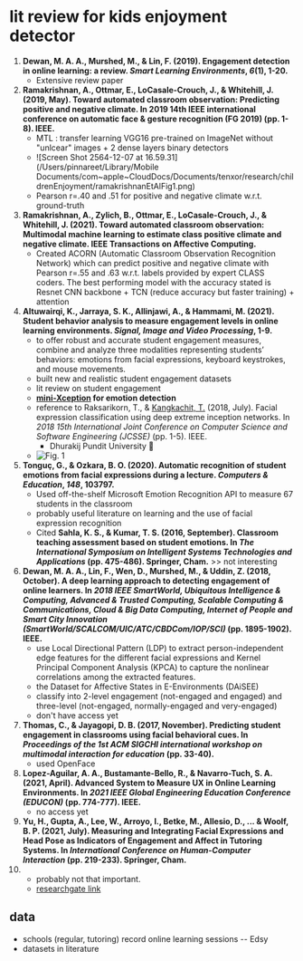 # lit review for kids enjoyment detector
1. **Dewan, M. A. A., Murshed, M., & Lin, F. (2019). Engagement detection in online learning: a review. *Smart Learning Environments*, *6*(1), 1-20.** 
   - Extensive review paper
2. **Ramakrishnan, A., Ottmar, E., LoCasale-Crouch, J., & Whitehill, J. (2019, May). Toward automated classroom observation: Predicting positive and negative climate. In 2019 14th IEEE international conference on automatic face & gesture recognition (FG 2019) (pp. 1-8). IEEE.**
   - MTL : transfer learning VGG16 pre-trained on ImageNet without "unlcear" images  + 2 dense layers binary detectors
   - ![Screen Shot 2564-12-07 at 16.59.31](/Users/pinnareet/Library/Mobile Documents/com~apple~CloudDocs/Documents/tenxor/research/childrenEnjoyment/ramakrishnanEtAlFig1.png)
   - Pearson r=.40 and .51 for positive and negative climate w.r.t. ground-truth
3. **Ramakrishnan, A., Zylich, B., Ottmar, E., LoCasale-Crouch, J., & Whitehill, J. (2021). Toward automated classroom observation: Multimodal machine learning to estimate class positive climate and negative climate. IEEE Transactions on Affective Computing.**
   - Created ACORN (Automatic Classroom Observation Recognition Network) which can predict positive and negative climate with Pearson r=.55 and .63 w.r.t. labels provided by expert CLASS coders. The best performing model with the accuracy stated is Resnet CNN backbone + TCN (reduce accuracy but faster training) + attention
4. **Altuwairqi, K., Jarraya, S. K., Allinjawi, A., & Hammami, M. (2021). Student behavior analysis to measure engagement levels in online learning environments. *Signal, Image and Video Processing*, 1-9.**
   - to offer robust and accurate student engagement measures, combine and analyze three modalities representing students’ behaviors: emotions from facial expressions, keyboard keystrokes, and mouse movements. 
   - built new and realistic student engagement datasets
   - lit review on student engagement
   - **[mini-Xception](https://iopscience.iop.org/article/10.1088/1757-899X/1042/1/012027/pdf) for emotion detection**
   - reference to Raksarikorn, T., & [Kangkachit, T.](https://scholar.google.com/citations?user=30xlCxYAAAAJ&hl=en&oi=sra) (2018, July). Facial expression classification using deep extreme inception networks. In *2018 15th International Joint Conference on Computer Science and Software Engineering (JCSSE)* (pp. 1-5). IEEE.
     - Dhurakij Pundit University 🤔
   - ![Fig. 1](https://media.springernature.com/full/springer-static/image/art%3A10.1007%2Fs11760-021-01869-7/MediaObjects/11760_2021_1869_Fig1_HTML.png)
5. **Tonguç, G., & Ozkara, B. O. (2020). Automatic recognition of student emotions from facial expressions during a lecture. *Computers & Education*, *148*, 103797.**
   - Used off-the-shelf Microsoft Emotion Recognition API to measure 67 students in the classroom
   - probably useful literature on learning and the use of facial expression recognition
   - Cited **Sahla, K. S., & Kumar, T. S. (2016, September). Classroom teaching assessment based on student emotions. In *The International Symposium on Intelligent Systems Technologies and Applications* (pp. 475-486). Springer, Cham.** >> not interesting
6. **Dewan, M. A. A., Lin, F., Wen, D., Murshed, M., & Uddin, Z. (2018, October). A deep learning approach to detecting engagement of online learners. In *2018 IEEE SmartWorld, Ubiquitous Intelligence & Computing, Advanced & Trusted Computing, Scalable Computing & Communications, Cloud & Big Data Computing, Internet of People and Smart City Innovation (SmartWorld/SCALCOM/UIC/ATC/CBDCom/IOP/SCI)* (pp. 1895-1902). IEEE.**
   - use Local Directional Pattern (LDP) to extract person-independent edge features for the different facial expressions and Kernel Principal Component Analysis (KPCA) to capture the nonlinear correlations among the extracted features. 
   - the Dataset for Affective States in E-Environments (DAiSEE)
   - classify into 2-level engagement (not-engaged and engaged) and three-level (not-engaged, normally-engaged and very-engaged)
   - don't have access yet
7. **Thomas, C., & Jayagopi, D. B. (2017, November). Predicting student engagement in classrooms using facial behavioral cues. In *Proceedings of the 1st ACM SIGCHI international workshop on multimodal interaction for education* (pp. 33-40).**
   - used OpenFace
8. **Lopez-Aguilar, A. A., Bustamante-Bello, R., & Navarro-Tuch, S. A. (2021, April). Advanced System to Measure UX in Online Learning Environments. In *2021 IEEE Global Engineering Education Conference (EDUCON)* (pp. 774-777). IEEE.**
   - no access yet
9. **Yu, H., Gupta, A., Lee, W., Arroyo, I., Betke, M., Allesio, D., ... & Woolf, B. P. (2021, July). Measuring and Integrating Facial Expressions and Head Pose as Indicators of Engagement and Affect in Tutoring Systems. In *International Conference on Human-Computer Interaction* (pp. 219-233). Springer, Cham.**
10. - probably not that important. 
    - [researchgate link](https://www.researchgate.net/profile/Beverly-Woolf/publication/352935062_Measuring_and_Integrating_Facial_Expressions_and_Head_Pose_as_Indicators_of_Engagement_and_Affect_in_Tutoring_Systems/links/61115b7c0c2bfa282a3063cf/Measuring-and-Integrating-Facial-Expressions-and-Head-Pose-as-Indicators-of-Engagement-and-Affect-in-Tutoring-Systems.pdf)



## data

- schools (regular, tutoring) record online learning sessions -- Edsy
- datasets in literature
